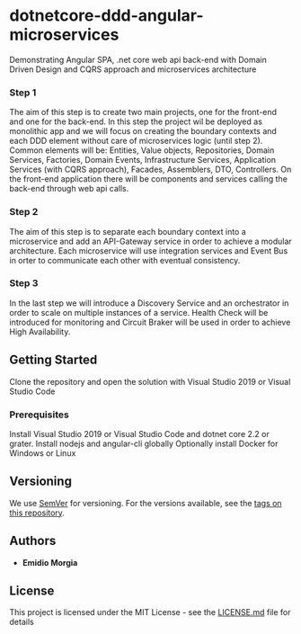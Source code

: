 # dotnetcore-ddd-angular-microservices
Demonstrating Angular SPA, .net core web api back-end with Domain Driven Design and CQRS approach and microservices architecture

### Step 1
The aim of this step is to create two main projects, one for the front-end and one for the back-end. In this step the project wil be deployed as monolithic app and we will focus on creating the boundary contexts and each DDD element without care of microservices logic (until step 2). Common elements will be: Entities, Value objects, Repositories, Domain Services, Factories, Domain Events, Infrastructure Services, Application Services (with CQRS approach), Facades, Assemblers, DTO, Controllers. On the front-end application there will be components and services calling the back-end through web api calls.

### Step 2
The aim of this step is to separate each boundary context into a microservice and add an API-Gateway service in order to achieve a modular architecture. Each microservice will use integration services and Event Bus in orter to communicate each other with eventual consistency.

### Step 3
In the last step we will introduce a Discovery Service and an orchestrator in order to scale on multiple instances of a service. Health Check will be introduced for monitoring and Circuit Braker will be used in order to achieve High Availability.


## Getting Started

Clone the repository and open the solution with Visual Studio 2019 or Visual Studio Code

### Prerequisites

Install Visual Studio 2019 or Visual Studio Code and dotnet core 2.2 or grater.
Install nodejs and angular-cli globally
Optionally install Docker for Windows or Linux

## Versioning

We use [SemVer](http://semver.org/) for versioning. For the versions available, see the [tags on this repository](https://github.com/your/project/tags). 

## Authors

* **Emidio Morgia** 

## License

This project is licensed under the MIT License - see the [LICENSE.md](LICENSE.md) file for details


